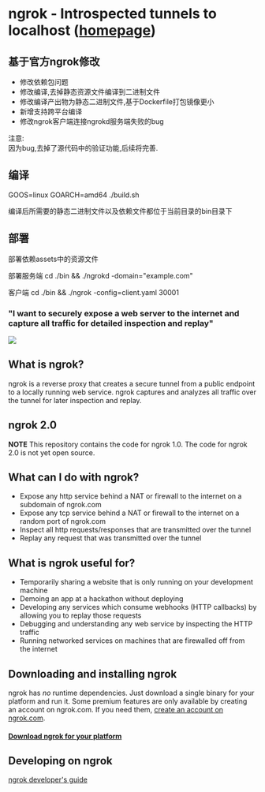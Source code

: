 # ngrok - Introspected tunnels to localhost ([homepage](https://ngrok.com))

## 基于官方ngrok修改

* 修改依赖包问题
* 修改编译,去掉静态资源文件编译到二进制文件
* 修改编译产出物为静态二进制文件,基于Dockerfile打包镜像更小
* 新增支持跨平台编译
* 修改ngrok客户端连接ngrokd服务端失败的bug

注意:    
因为bug,去掉了源代码中的验证功能,后续将完善.

## 编译

GOOS=linux GOARCH=amd64 ./build.sh

编译后所需要的静态二进制文件以及依赖文件都位于当前目录的bin目录下

## 部署
部署依赖assets中的资源文件

部署服务端
cd ./bin && ./ngrokd -domain="example.com"

客户端
cd ./bin && ./ngrok -config=client.yaml 30001





### "I want to securely expose a web server to the internet and capture all traffic for detailed inspection and replay"
![](https://ngrok.com/static/img/overview.png)

## What is ngrok?
ngrok is a reverse proxy that creates a secure tunnel from a public endpoint to a locally running web service.
ngrok captures and analyzes all traffic over the tunnel for later inspection and replay.

## ngrok 2.0
**NOTE** This repository contains the code for ngrok 1.0. The code for ngrok 2.0 is not yet open source.

## What can I do with ngrok?
- Expose any http service behind a NAT or firewall to the internet on a subdomain of ngrok.com
- Expose any tcp service behind a NAT or firewall to the internet on a random port of ngrok.com
- Inspect all http requests/responses that are transmitted over the tunnel
- Replay any request that was transmitted over the tunnel


## What is ngrok useful for?
- Temporarily sharing a website that is only running on your development machine
- Demoing an app at a hackathon without deploying
- Developing any services which consume webhooks (HTTP callbacks) by allowing you to replay those requests
- Debugging and understanding any web service by inspecting the HTTP traffic
- Running networked services on machines that are firewalled off from the internet


## Downloading and installing ngrok
ngrok has _no_ runtime dependencies. Just download a single binary for your platform and run it. Some premium features
are only available by creating an account on ngrok.com. If you need them, [create an account on ngrok.com](https://ngrok.com/signup).

#### [Download ngrok for your platform](https://ngrok.com/download)

## Developing on ngrok
[ngrok developer's guide](docs/DEVELOPMENT.md)